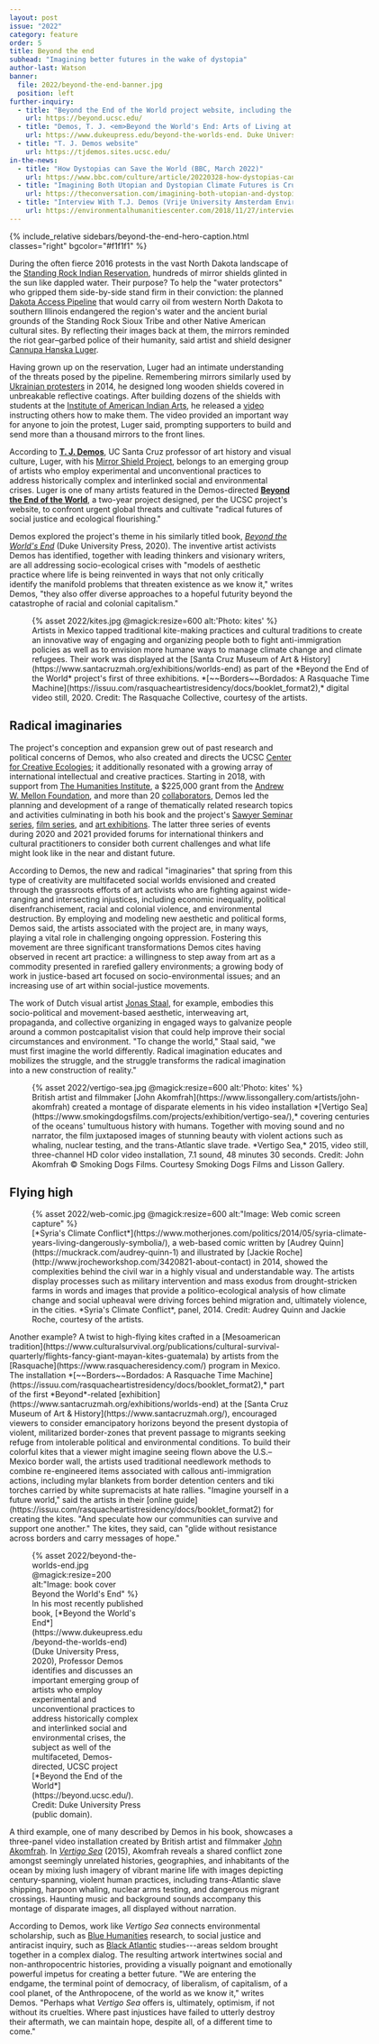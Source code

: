 ```yaml
---
layout: post
issue: "2022"
category: feature
order: 5
title: Beyond the end
subhead: "Imagining better futures in the wake of dystopia"
author-last: Watson
banner:
  file: 2022/beyond-the-end-banner.jpg
  position: left
further-inquiry:
  - title: "Beyond the End of the World project website, including the video-recorded Sawyer Seminar series, as well as information about the film series and exhibitions"
    url: https://beyond.ucsc.edu/
  - title: "Demos, T. J. <em>Beyond the World's End: Arts of Living at the Crossing</em>"
    url: https://www.dukeupress.edu/beyond-the-worlds-end. Duke University Press (2020)
  - title: "T. J. Demos website"
    url: https://tjdemos.sites.ucsc.edu/
in-the-news:
  - title: "How Dystopias can Save the World (BBC, March 2022)"
    url: https://www.bbc.com/culture/article/20220328-how-dystopias-can-save-the-world
  - title: "Imagining Both Utopian and Dystopian Climate Futures is Crucial---Which is why Cli-Fi is so Important (<em>The Conversation</em>, September 2019)"
    url: https://theconversation.com/imagining-both-utopian-and-dystopian-climate-futures-is-crucial-which-is-why-cli-fi-is-so-important-123029
  - title: "Interview With T.J. Demos (Vrije University Amsterdam Environmental Humanities Center, November 2018)"
    url: https://environmentalhumanitiescenter.com/2018/11/27/interview-with-t-j-demos/
---
```

{% include_relative sidebars/beyond-the-end-hero-caption.html classes="right" bgcolor="#f1f1f1" %}

During the often fierce 2016 protests in the vast North Dakota landscape of the [Standing Rock Indian Reservation](https://en.wikipedia.org/wiki/Standing_Rock_Indian_Reservation), hundreds of mirror shields glinted in the sun like dappled water. Their purpose? To help the "water protectors" who gripped them side-by-side stand firm in their conviction: the planned [Dakota Access Pipeline](https://en.wikipedia.org/wiki/Dakota_Access_Pipeline) that would carry oil from western North Dakota to southern Illinois endangered the region's water and the ancient burial grounds of the Standing Rock Sioux Tribe and other Native American cultural sites. By reflecting their images back at them, the mirrors reminded the riot gear&ndash;garbed police of their humanity, said artist and shield designer [Cannupa Hanska Luger](http://www.cannupahanska.com/).

Having grown up on the reservation, Luger had an intimate understanding of the threats posed by the pipeline. Remembering mirrors similarly used by [Ukrainian protesters](https://www.csmonitor.com/World/Europe/2014/0117/Kiev-protesters-hold-mirrors-to-police-literally-as-new-confrontation-looms) in 2014, he designed long wooden shields covered in unbreakable reflective coatings. After building dozens of the shields with students at the [Institute of American Indian Arts](https://iaia.edu/), he released a [video](https://vimeo.com/191394747) instructing others how to make them. The video provided an important way for anyone to join the protest, Luger said, prompting supporters to build and send more than a thousand mirrors to the front lines.

According to [**T. J. Demos**](https://havc.ucsc.edu/faculty/tj-demos), UC Santa Cruz professor of art history and visual culture, Luger, with his [Mirror Shield Project](http://www.cannupahanska.com/mniwiconi), belongs to an emerging group of artists who employ experimental and unconventional practices to address historically complex and interlinked social and environmental crises. Luger is one of many artists featured in the Demos-directed [**Beyond the End of the World**](https://beyond.ucsc.edu/), a two-year project designed, per the UCSC project's website, to confront urgent global threats and cultivate "radical futures of social justice and ecological flourishing."

Demos explored the project's theme in his similarly titled book, [*Beyond the World's End*](https://www.dukeupress.edu/beyond-the-worlds-end) (Duke University Press, 2020). The inventive artist activists Demos has identified, together with leading thinkers and visionary writers, are all addressing socio-ecological crises with "models of aesthetic practice where life is being reinvented in ways that not only critically identify the manifold problems that threaten existence as we know it," writes Demos, "they also offer diverse approaches to a hopeful futurity beyond the catastrophe of racial and colonial capitalism."

<figure class="" style="width:600px;">
  {% asset 2022/kites.jpg @magick:resize=600 alt:'Photo: kites' %}<figcaption markdown="span">Artists in Mexico tapped traditional kite-making practices and cultural traditions to create an innovative way of engaging and organizing people both to fight anti-immigration policies as well as to envision more humane ways to manage climate change and climate refugees. Their work was displayed at the [Santa Cruz Museum of Art & History](https://www.santacruzmah.org/exhibitions/worlds-end) as part of the *Beyond the End of the World* project's first of three exhibitions. *[~~Borders~~Bordados: A Rasquache Time Machine](https://issuu.com/rasquacheartistresidency/docs/booklet_format2),* digital video still, 2020. Credit: The Rasquache Collective, courtesy of the artists.</figcaption>
</figure>

## Radical imaginaries ##

The project's conception and expansion grew out of past research and political concerns of Demos, who also created and directs the UCSC [Center for Creative Ecologies](https://creativeecologies.ucsc.edu/); it additionally resonated with a growing array of international intellectual and creative practices. Starting in 2018, with support from [The Humanities Institute](https://thi.ucsc.edu/#slide1), a \$225,000 grant from the [Andrew W. Mellon Foundation](https://arts.ucsc.edu/works_and_ideas/uc-santa-cruz-receives-mellon-foundation-humanities-grant-explore-earth-futures), and more than 20 [collaborators](https://beyond.ucsc.edu/2019/09/06/about/), Demos led the planning and development of a range of thematically related research topics and activities culminating in both his book and the project's [Sawyer Seminar series](https://beyond.ucsc.edu/), [film series](https://beyond.ucsc.edu/2020/11/07/film-series-manifesta/), and [art exhibitions](https://beyond.ucsc.edu/2019/09/04/exhibitions/). The latter three series of events during 2020 and 2021 provided forums for international thinkers and cultural practitioners to consider both current challenges and what life might look like in the near and distant future.

According to Demos, the new and radical "imaginaries" that spring from this type of creativity are multifaceted social worlds envisioned and created through the grassroots efforts of art activists who are fighting against wide-ranging and intersecting injustices, including economic inequality, political disenfranchisement, racial and colonial violence, and environmental destruction. By employing and modeling new aesthetic and political forms, Demos said, the artists associated with the project are, in many ways, playing a vital role in challenging ongoing oppression. Fostering this movement are three significant transformations Demos cites having observed in recent art practice: a willingness to step away from art as a commodity presented in rarefied gallery environments; a growing body of work in justice-based art focused on socio-environmental issues; and an increasing use of art within social-justice movements.

The work of Dutch visual artist [Jonas Staal](https://beyond.ucsc.edu/2021/04/27/jonas-staal/), for example, embodies this socio-political and movement-based aesthetic, interweaving art, propaganda, and collective organizing in engaged ways to galvanize people around a common postcapitalist vision that could help improve their social circumstances and environment. "To change the world," Staal said, "we must first imagine the world differently. Radical imagination educates and mobilizes the struggle, and the struggle transforms the radical imagination into a new construction of reality."

<figure class="" style="width:600px;">
  {% asset 2022/vertigo-sea.jpg @magick:resize=600 alt:'Photo: kites' %}<figcaption markdown="span">British artist and filmmaker [John Akomfrah](https://www.lissongallery.com/artists/john-akomfrah) created a montage of disparate elements in his video installation *[Vertigo Sea](https://www.smokingdogsfilms.com/projects/exhibition/vertigo-sea/),* covering centuries of the oceans' tumultuous history with humans. Together with moving sound and no narrator, the film juxtaposed images of stunning beauty with violent actions such as whaling, nuclear testing, and the trans-Atlantic slave trade. *Vertigo Sea,* 2015, video still, three-channel HD color video installation, 7.1 sound, 48 minutes 30 seconds. Credit: John Akomfrah © Smoking Dogs Films. Courtesy Smoking Dogs Films and Lisson Gallery.</figcaption>
</figure>

## Flying high ##

<figure class="" style="width:600px;">
  {% asset 2022/web-comic.jpg @magick:resize=600 alt:"Image: Web comic screen capture" %}<figcaption markdown="span">[*Syria's Climate Conflict*](https://www.motherjones.com/politics/2014/05/syria-climate-years-living-dangerously-symbolia/), a web-based comic written by [Audrey Quinn](https://muckrack.com/audrey-quinn-1) and illustrated by [Jackie Roche](http://www.jrocheworkshop.com/3420821-about-contact) in 2014, showed the complexities behind the civil war in a highly visual and understandable way. The artists display processes such as military intervention and mass exodus from drought-stricken farms in words and images that provide a politico-ecological analysis of how climate change and social upheaval were driving forces behind migration and, ultimately violence, in the cities. *Syria's Climate Conflict*, panel, 2014. Credit: Audrey Quinn and Jackie Roche, courtesy of the artists.</figcaption>
</figure>
Another example? A twist to high-flying kites crafted in a [Mesoamerican tradition](https://www.culturalsurvival.org/publications/cultural-survival-quarterly/flights-fancy-giant-mayan-kites-guatemala) by artists from the [Rasquache](https://www.rasquacheresidency.com/) program in Mexico. The installation *[~~Borders~~Bordados: A Rasquache Time Machine](https://issuu.com/rasquacheartistresidency/docs/booklet_format2),* part of the first *Beyond*-related [exhibition](https://www.santacruzmah.org/exhibitions/worlds-end) at the [Santa Cruz Museum of Art & History](https://www.santacruzmah.org/), encouraged viewers to consider emancipatory horizons beyond the present dystopia of violent, militarized border-zones that prevent passage to migrants seeking refuge from intolerable political and environmental conditions. To build their colorful kites that a viewer might imagine seeing flown above the U.S.&ndash;Mexico border wall, the artists used traditional needlework methods to combine re-engineered items associated with callous anti-immigration actions, including mylar blankets from border detention centers and tiki torches carried by white supremacists at hate rallies. "Imagine yourself in a future world," said the artists in their [online guide](https://issuu.com/rasquacheartistresidency/docs/booklet_format2) for creating the kites. "And speculate how our communities can survive and support one another." The kites, they said, can "glide without resistance across borders and carry messages of hope."
<figure class="right" style="width:200px;">
  {% asset 2022/beyond-the-worlds-end.jpg @magick:resize=200 alt:"Image: book cover Beyond the World's End" %}<figcaption markdown="span">In his most recently published book, [*Beyond the World's End*](https://www.dukeupress.edu/beyond-the-worlds-end) (Duke University Press, 2020), Professor Demos identifies and discusses an important emerging group of artists who employ experimental and unconventional practices to address historically complex and interlinked social and environmental crises, the subject as well of the multifaceted, Demos-directed, UCSC project [*Beyond the End of the World*](https://beyond.ucsc.edu/). Credit: Duke University Press (public domain).</figcaption>
</figure>

A third example, one of many described by Demos in his book, showcases a three-panel video installation created by British artist and filmmaker [John Akomfrah](https://www.lissongallery.com/artists/john-akomfrah). In [*Vertigo Sea*](https://www.smokingdogsfilms.com/projects/exhibition/vertigo-sea/) (2015), Akomfrah reveals a shared conflict zone amongst seemingly unrelated histories, geographies, and inhabitants of the ocean by mixing lush imagery of vibrant marine life with images depicting century-spanning, violent human practices, including trans-Atlantic slave shipping, harpoon whaling, nuclear arms testing, and dangerous migrant crossings. Haunting music and background sounds accompany this montage of disparate images, all displayed without narration.

According to Demos, work like *Vertigo Sea* connects environmental scholarship, such as [Blue Humanities](https://www.neh.gov/humanities/2013/mayjune/feature/the-blue-humanities#:~:text=The%20emergence%20of%20the%20blue,were%20more%20utilitarian%20than%20aesthetic.) research, to social justice and antiracist inquiry, such as [Black Atlantic](https://www.hup.harvard.edu/catalog.php?isbn=9780674076068) studies---areas seldom brought together in a complex dialog. The resulting artwork intertwines social and non-anthropocentric histories, providing a visually poignant and emotionally powerful impetus for creating a better future. "We are entering the endgame, the terminal point of democracy, of liberalism, of capitalism, of a cool planet, of the Anthropocene, of the world as we know it," writes Demos. "Perhaps what *Vertigo Sea* offers is, ultimately, optimism, if not without its cruelties. Where past injustices have failed to utterly destroy their aftermath, we can maintain hope, despite all, of a different time to come."

